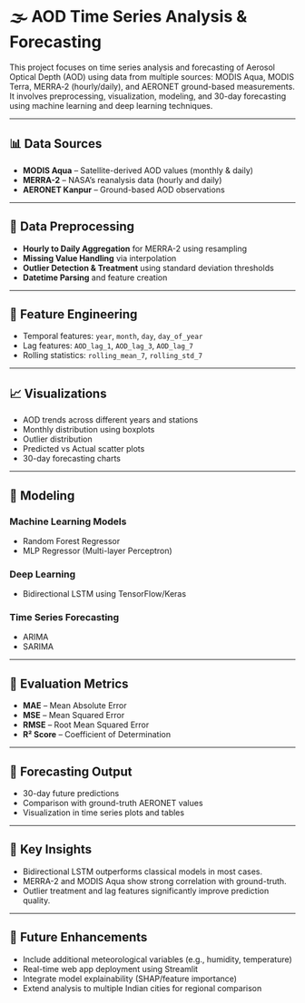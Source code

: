 # 🌫️ AOD Time Series Analysis & Forecasting

This project focuses on time series analysis and forecasting of Aerosol Optical Depth (AOD) using data from multiple sources: MODIS Aqua, MODIS Terra, MERRA‑2 (hourly/daily), and AERONET ground-based measurements. It involves preprocessing, visualization, modeling, and 30-day forecasting using machine learning and deep learning techniques.

---

## 📊 Data Sources

- **MODIS Aqua** – Satellite-derived AOD values (monthly & daily)
- **MERRA-2** – NASA’s reanalysis data (hourly and daily)
- **AERONET Kanpur** – Ground-based AOD observations

---

## 🧹 Data Preprocessing

- **Hourly to Daily Aggregation** for MERRA-2 using resampling
- **Missing Value Handling** via interpolation
- **Outlier Detection & Treatment** using standard deviation thresholds
- **Datetime Parsing** and feature creation

---

## 🧰 Feature Engineering

- Temporal features: `year`, `month`, `day`, `day_of_year`
- Lag features: `AOD_lag_1`, `AOD_lag_3`, `AOD_lag_7`
- Rolling statistics: `rolling_mean_7`, `rolling_std_7`

---

## 📈 Visualizations

- AOD trends across different years and stations
- Monthly distribution using boxplots
- Outlier distribution
- Predicted vs Actual scatter plots
- 30-day forecasting charts

---

## 🤖 Modeling

### Machine Learning Models
- Random Forest Regressor
- MLP Regressor (Multi-layer Perceptron)

### Deep Learning
- Bidirectional LSTM using TensorFlow/Keras

### Time Series Forecasting
- ARIMA
- SARIMA

---

## 🧪 Evaluation Metrics

- **MAE** – Mean Absolute Error  
- **MSE** – Mean Squared Error  
- **RMSE** – Root Mean Squared Error  
- **R² Score** – Coefficient of Determination  

---

## 📅 Forecasting Output

- 30-day future predictions
- Comparison with ground-truth AERONET values
- Visualization in time series plots and tables

---

## 🔬 Key Insights

- Bidirectional LSTM outperforms classical models in most cases.
- MERRA-2 and MODIS Aqua show strong correlation with ground-truth.
- Outlier treatment and lag features significantly improve prediction quality.

---

## 🚧 Future Enhancements

- Include additional meteorological variables (e.g., humidity, temperature)
- Real-time web app deployment using Streamlit
- Integrate model explainability (SHAP/feature importance)
- Extend analysis to multiple Indian cities for regional comparison
